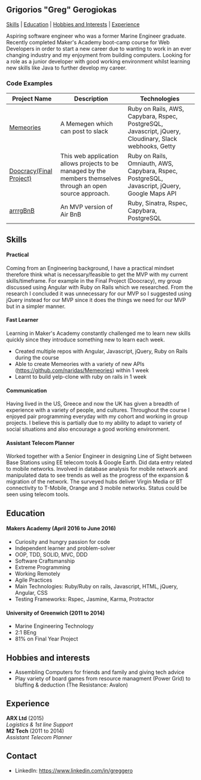 ## Grigorios "Greg" Gerogiokas

[Skills](#Skills) | [Education](#Education) | [Hobbies and Interests](#Hobbies) | [Experience](#Experience)


Aspiring software engineer who was a former Marine Engineer graduate. Recently completed Maker's Academy boot-camp course for Web Developers in order to start a new career due to wanting to work in an ever changing industry and my enjoyment from building computers. Looking for a role as a junior developer with good working environment whilst learning new skills like Java to further develop my career.

### Code Examples

| Project Name        | Description         | Technologies        |
|-------------------------|-------------------------|-------------------------|
| [Memeories](https://github.com/naridas/Memeories)| A Memegen which can post to slack | Ruby on Rails, AWS, Capybara, Rspec, PostgreSQL, Javascript, jQuery, Cloudinary, Slack webhooks, Getty  |
| [Doocracy(Final Project)](https://github.com/naridas/doocracy) | This web application allows projects to be managed by the members themselves through an open source approach.                                                        | Ruby on Rails, Omniauth, AWS, Capybara, Rspec, PostgreSQL, Javascript, jQuery, Google Maps API                    |
| [arrrgBnB](https://github.com/naridas/arrrgbnb)               | An MVP version of Air BnB                                                         | Ruby, Sinatra, Rspec, Capybara, PostgreSQL               |

## <a name="skills">Skills</a>

#### Practical

Coming from an Engineering background, I have a practical mindset therefore think what is necessary/feasible to get the MVP with my current skills/timeframe.  For example in the Final Project (Doocracy), my group discussed using Angular with Ruby on Rails which we researched. From the research I concluded it was unnecessary for our MVP so I suggested using jQuery instead for our MVP since it does the things we need for our MVP but in a simpler manner.

#### Fast Learner

Learning in Maker's Academy constantly challenged me to learn new skills quickly since they introduce something new to learn each week.

- Created multiple repos with Angular, Javascript, jQuery, Ruby on Rails during the course
- Able to create Memeories with a variety of new APIs (https://github.com/naridas/Memeories) within 1 week
- Learnt to build yelp-clone with ruby on rails in 1 week

#### Communication

Having lived in the US, Greece and now the UK has given a breadth of experience with a variety of people, and cultures. Throughout the course I enjoyed pair programming everyday with my cohort and working in group projects.  I believe this is partially due to my ability to adapt to variety of social situations and also encourage a good working environment.

#### Assistant Telecom Planner

Worked together with a Senior Engineer in designing Line of Sight between Base Stations using EE telecom tools & Google Earth. Did data entry related to mobile networks. Involved in database analysis for mobile network and manipulated data to see trends as well as the progress of the expansion & migration of the network. The surveyed hubs deliver Virgin Media or BT connectivity to T-Mobile, Orange and 3 mobile networks. Status could be seen using telecom tools.

## <a name="Education">Education</a>

#### Makers Academy (April 2016 to June 2016)

- Curiosity and hungry passion for code
- Independent learner and problem-solver
- OOP, TDD, SOLID, MVC, DDD
- Software Craftsmanship
- Extreme Programming
- Working Remotely
- Agile Practices
- Main Technologies: Ruby/Ruby on rails, Javascript, HTML, jQuery, Angular, CSS
- Testing Frameworks: Rspec, Jasmine, Karma, Protractor

#### University of Greenwich (2011 to 2014)

- Marine Engineering Technology
- 2:1 BEng
- 81% on Final Year Project
 
## <a name="Hobbies">Hobbies and interests</a>

- Assembling Computers for friends and family and giving tech advice
- Play variety of board games from resource managment (Power Grid) to bluffing & deduction (The Resistance: Avalon)

## <a name="Experience">Experience</a>

**ARX Ltd** (2015)    
*Logistics & 1st line Support*  
**M2 Tech** (2011 to 2014)   
*Assistant Telecom Planner*  

## Contact
- LinkedIn: https://www.linkedin.com/in/greggero
